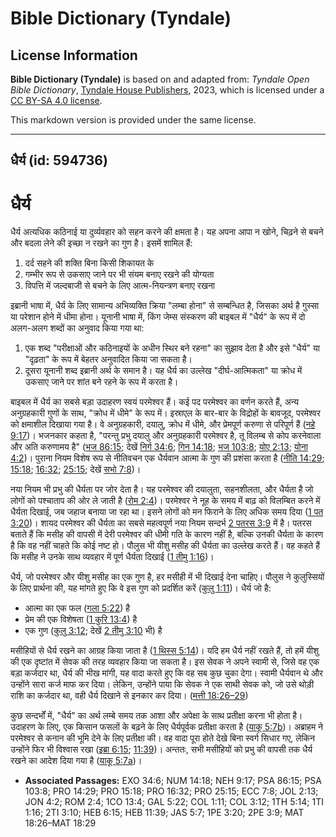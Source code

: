 # Bible Dictionary (Tyndale)

## License Information

**Bible Dictionary (Tyndale)** is based on and adapted from: _Tyndale Open Bible Dictionary_, [Tyndale House Publishers](https://tyndaleopenresources.com/), 2023, which is licensed under a [CC BY-SA 4.0 license](https://creativecommons.org/licenses/by-sa/4.0/legalcode.en).

This markdown version is provided under the same license.



--------------------------------

## धैर्य (id: 594736)

धैर्य
=====

धैर्य अत्यधिक कठिनाई या दुर्व्यवहार को सहन करने की क्षमता है। यह अपना आपा न खोने, चिढ़ने से बचने और बदला लेने की इच्छा न रखने का गुण है। इसमें शामिल हैं:

1. दर्द सहने की शक्ति बिना किसी शिकायत के
2. गम्भीर रूप से उकसाए जाने पर भी संयम बनाए रखने की योग्यता
3. विपत्ति में जल्दबाजी से बचने के लिए आत्म\-नियन्त्रण बनाए रखना

इब्रानी भाषा में, धैर्य के लिए सामान्य अभिव्यक्ति क्रिया "लम्बा होना" से सम्बन्धित है, जिसका अर्थ है गुस्सा या परेशान होने में धीमा होना। यूनानी भाषा में, किंग जेम्स संस्करण की बाइबल में "धैर्य" के रूप में दो अलग\-अलग शब्दों का अनुवाद किया गया था:

1. एक शब्द "परीक्षाओं और कठिनाइयों के अधीन स्थिर बने रहना" का सुझाव देता है और इसे "धैर्य" या "दृढ़ता" के रूप में बेहतर अनुवादित किया जा सकता है।
2. दूसरा यूनानी शब्द इब्रानी अर्थ के समान है। यह धैर्य का उल्लेख "दीर्घ\-आत्मिकता" या क्रोध में उकसाए जाने पर शांत बने रहने के रूप में करता है।

बाइबल में धैर्य का सबसे बड़ा उदाहरण स्वयं परमेश्वर हैं। कई पद परमेश्वर का वर्णन करते हैं, अन्य अनुग्रहकारी गुणों के साथ, "क्रोध में धीमे" के रूप में। इस्राएल के बार\-बार के विद्रोहों के बावजूद, परमेश्वर को क्षमाशील दिखाया गया है। वे अनुग्रहकारी, दयालु, क्रोध में धीमे, और प्रेमपूर्ण करुणा से परिपूर्ण हैं ([नहे 9:17](https://ref.ly/Neh9:17))। भजनकार कहता है, "परन्तु प्रभु दयालु और अनुग्रहकारी परमेश्वर है, तू विलम्ब से कोप करनेवाला और अति करुणामय है" ([भज 86:15](https://ref.ly/Ps86:15); देखें [निर्ग 34:6](https://ref.ly/Exod34:6); [गिन 14:18](https://ref.ly/Num14:18); [भज 103:8](https://ref.ly/Ps103:8); [योए 2:13](https://ref.ly/Joel2:13); [योना 4:2](https://ref.ly/Jonah4:2))। पुराना नियम विशेष रूप से नीतिवचन एक धैर्यवान आत्मा के गुण की प्रशंसा करता है ([नीति 14:29](https://ref.ly/Prov14:29); [15:18](https://ref.ly/Prov15:18); [16:32](https://ref.ly/Prov16:32); [25:15](https://ref.ly/Prov25:15); देखें [सभो 7:8](https://ref.ly/Eccl7:8))।

नया नियम भी प्रभु की धैर्यता पर जोर देता है। यह परमेश्वर की दयालुता, सहनशीलता, और धैर्यता है जो लोगों को पश्चाताप की ओर ले जाती है ([रोम 2:4](https://ref.ly/Rom2:4))। परमेश्वर ने नूह के समय में बाढ़ को विलम्बित करने में धैर्यता दिखाई, जब जहाज बनाया जा रहा था। इसने लोगों को मन फिराने के लिए अधिक समय दिया ([1 पत 3:20](https://ref.ly/1Pet3:20))। शायद परमेश्वर की धैर्यता का सबसे महत्वपूर्ण नया नियम सन्दर्भ [2 पतरस 3:9](https://ref.ly/2Pet3:9) में है। पतरस बताते हैं कि मसीह की वापसी में देरी परमेश्वर की धीमी गति के कारण नहीं है, बल्कि उनकी धैर्यता के कारण है कि वह नहीं चाहते कि कोई नष्ट हो। पौलुस भी यीशु मसीह की धैर्यता का उल्लेख करते हैं। वह कहते हैं कि मसीह ने उनके साथ व्यवहार में पूर्ण धैर्यता दिखाई ([1 तीमु 1:16](https://ref.ly/1Tim1:16))।

धैर्य, जो परमेश्वर और यीशु मसीह का एक गुण है, हर मसीही में भी दिखाई देना चाहिए। पौलुस ने कुलुस्सियों के लिए प्रार्थना की, यह मांगते हुए कि वे इस गुण को प्रदर्शित करें ([कुलु 1:11](https://ref.ly/Col1:11))। धैर्य जो है:

* आत्मा का एक फल ([गला 5:22](https://ref.ly/Gal5:22)) है
* प्रेम की एक विशेषता ([1 कुरि 13:4](https://ref.ly/1Cor13:4)) है
* एक गुण ([कुलु 3:12](https://ref.ly/Col3:12); देखें [2 तीमु 3:10](https://ref.ly/2Tim3:10) भी) है

मसीहियों से धैर्य रखने का आग्रह किया जाता है ([1 थिस्स 5:14](https://ref.ly/1Thess5:14))। यदि हम धैर्य नहीं रखते हैं, तो हमें यीशु की एक दृष्टांत में सेवक की तरह व्यवहार किया जा सकता है। इस सेवक ने अपने स्वामी से, जिसे वह एक बड़ा कर्जदार था, धैर्य की भीख मांगी, यह वादा करते हुए कि वह सब कुछ चुका देगा। स्वामी धैर्यवान थे और उन्होंने सारा कर्ज माफ कर दिया। लेकिन, उन्होंने पाया कि सेवक ने एक साथी सेवक को, जो उसे थोड़ी राशि का कर्जदार था, वही धैर्य दिखाने से इनकार कर दिया। ([मत्ती 18:26–29](https://ref.ly/Matt18:26-Matt18:29))

कुछ सन्दर्भों में, "धैर्य" का अर्थ लम्बे समय तक आशा और अपेक्षा के साथ प्रतीक्षा करना भी होता है। उदाहरण के लिए, एक किसान फसलों के बढ़ने के लिए धैर्यपूर्वक प्रतीक्षा करता है ([याकू 5:7b](https://ref.ly/Jas5:7))। अब्राहम ने परमेश्वर से कनान की भूमि देने के लिए प्रतीक्षा की। वह वादा पूरा होते देखे बिना स्वर्ग सिधार गए, लेकिन उन्होंने फिर भी विश्वास रखा ([इब्रा 6:15](https://ref.ly/Heb6:15); [11:39](https://ref.ly/Heb11:39))। अन्ततः, सभी मसीहियों को प्रभु की वापसी तक धैर्य रखने का आदेश दिया गया है ([याकू 5:7a](https://ref.ly/Jas5:7))।

* **Associated Passages:** EXO 34:6; NUM 14:18; NEH 9:17; PSA 86:15; PSA 103:8; PRO 14:29; PRO 15:18; PRO 16:32; PRO 25:15; ECC 7:8; JOL 2:13; JON 4:2; ROM 2:4; 1CO 13:4; GAL 5:22; COL 1:11; COL 3:12; 1TH 5:14; 1TI 1:16; 2TI 3:10; HEB 6:15; HEB 11:39; JAS 5:7; 1PE 3:20; 2PE 3:9; MAT 18:26–MAT 18:29

